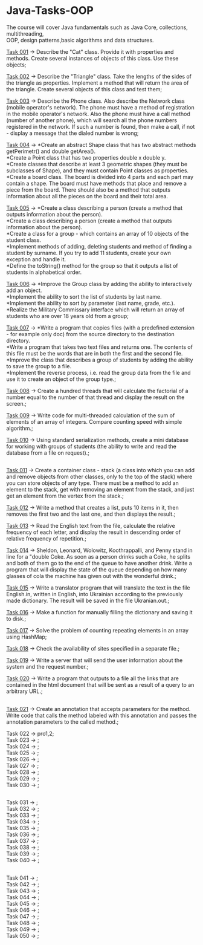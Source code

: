 # Java-Tasks-OOP
The course will cover Java fundamentals such as Java Core, collections, multithreading,<br>
OOP, design patterns,basic algorithms and data structures.<br>

<a href="https://github.com/LeeTovetz/Java-Tasks-OOP/tree/main/src/com/task001" >Task 001</a> -> Describe the "Cat" class. Provide it with properties and methods. Create several instances of objects of this class. Use these objects;<br>

<a href="https://github.com/LeeTovetz/Java-Tasks-OOP/tree/main/src/com/task002" >Task 002</a> -> Describe the "Triangle" class. Take the lengths of the sides of the triangle as properties. Implement a method that will return the area of the triangle. Create several objects of this class and test them;<br>

<a href="https://github.com/LeeTovetz/Java-Tasks-OOP/tree/main/src/com/task003" >Task 003</a> -> Describe the Phone class. Also describe the Network class (mobile operator's network). The phone must have a method of registration in the mobile operator's network. Also the phone must have a call method (number of another phone), which will search all the phone numbers registered in the network. If such a number is found, then make a call, if not - display a message that the dialed number is wrong;<br>

<a href="https://github.com/LeeTovetz/Java-Tasks-OOP/tree/main/src/com/task004" >Task 004</a> -> *Create an abstract Shape class that has two abstract methods getPerimetr() and double getArea().<br>
*Create a Point class that has two properties double x double y.<br>
*Create classes that describe at least 3 geometric shapes (they must be subclasses of Shape), and they must contain Point classes as properties.<br>
*Create a board class. The board is divided into 4 parts and each part may contain a shape. The board must have methods that place and remove a piece from the board. There should also be a method that outputs information about all the pieces on the board and their total area.<br>

<a href="https://github.com/LeeTovetz/Java-Tasks-OOP/tree/main/src/com/task005" >Task 005</a> -> *Create a class describing a person (create a method that outputs information about the person).<br>
*Create a class describing a person (create a method that outputs information about the person).<br>
*Create a class for a group - which contains an array of 10 objects of the student class.<br> 
*Implement methods of adding, deleting students and method of finding a student by surname. If you try to add 11 students, create your own exception and handle it.<br> 
*Define the toString() method for the group so that it outputs a list of students in alphabetical order.<br>

<a href="https://github.com/LeeTovetz/Java-Tasks-OOP/tree/main/src/com/task006" >Task 006</a> -> *Improve the Group class by adding the ability to interactively add an object.<br>
*Implement the ability to sort the list of students by last name.<br>
*Implement the ability to sort by parameter (last name, grade, etc.).<br>
*Realize the Military Commissary interface which will return an array of students who are over 18 years old from a group;<br>

<a href="https://github.com/LeeTovetz/Java-Tasks-OOP/tree/main/src/com/task007" >Task 007</a> ->  *Write a program that copies files (with a predefined extension - for example only doc) from the source directory to the destination directory.<br>
*Write a program that takes two text files and returns one. The contents of this file must be the words that are in both the first and the second file.<br>
*Improve the class that describes a group of students by adding the ability to save the group to a file.<br>
*Implement the reverse process, i.e. read the group data from the file and use it to create an object of the group type.;<br>

<a href="https://github.com/LeeTovetz/Java-Tasks-OOP/tree/main/src/com/task008" >Task 008</a> -> Create a hundred threads that will calculate the factorial of a number equal to the number of that thread and display the result on the screen.;<br>

<a href="https://github.com/LeeTovetz/Java-Tasks-OOP/tree/main/src/com/task009" >Task 009</a> -> Write code for multi-threaded calculation of the sum of elements of an array of integers. Compare counting speed with simple algorithm.;<br>

<a href="https://github.com/LeeTovetz/Java-Tasks-OOP/tree/main/src/com/task010" >Task 010</a> -> Using standard serialization methods, create a mini database for working with groups of students (the ability to write and read the database from a file on request).;<br>

## 
<a href="https://github.com/LeeTovetz/Java-Tasks-OOP/tree/main/src/com/task011" >Task 011</a> -> Create a container class - stack (a class into which you can add and remove objects from other classes, only to the top of the stack) where you can store objects of any type. There must be a method to add an element to the stack, get with removing an element from the stack, and just get an element from the vertex from the stack.;<br>

<a href="https://github.com/LeeTovetz/Java-Tasks-OOP/tree/main/src/com/task012" >Task 012</a> -> Write a method that creates a list, puts 10 items in it, then removes the first two and the last one, and then displays the result.;<br>

<a href="https://github.com/LeeTovetz/Java-Tasks-OOP/tree/main/src/com/task013" >Task 013</a> -> Read the English text from the file, calculate the relative frequency of each letter, and display the result in descending order of relative frequency of repetition.;<br>

<a href="https://github.com/LeeTovetz/Java-Tasks-OOP/tree/main/src/com/task014" >Task 014</a> -> Sheldon, Leonard, Wolowitz, Koothrappalli, and Penny stand in line for a "double Coke. As soon as a person drinks such a Coke, he splits and both of them go to the end of the queue to have another drink. Write a program that will display the state of the queue depending on how many glasses of cola the machine has given out with the wonderful drink.;<br>

<a href="https://github.com/LeeTovetz/Java-Tasks-OOP/tree/main/src/com/task015" >Task 015</a> -> Write a translator program that will translate the text in the file English.in, written in English, into Ukrainian according to the previously made dictionary. The result will be saved in the file Ukranian.out.;<br>

<a href="https://github.com/LeeTovetz/Java-Tasks-OOP/tree/main/src/com/task016" >Task 016</a> -> Make a function for manually filling the dictionary and saving it to disk.;<br>

<a href="https://github.com/LeeTovetz/Java-Tasks-OOP/tree/main/src/com/task017" >Task 017</a> -> Solve the problem of counting repeating elements in an array using HashMap;<br>

<a href="https://github.com/LeeTovetz/Java-Tasks-OOP/tree/main/src/com/task018" >Task 018</a> -> Check the availability of sites specified in a separate file.;<br>

<a href="https://github.com/LeeTovetz/Java-Tasks-OOP/tree/main/src/com/task019" >Task 019</a> -> Write a server that will send the user information about the system and the request number.;<br>

<a href="https://github.com/LeeTovetz/Java-Tasks-OOP/tree/main/src/com/task020" >Task 020</a> -> Write a program that outputs to a file all the links that are contained in the html document that will be sent as a result of a query to an arbitrary URL.;<br>

## 

<a href="https://github.com/LeeTovetz/Java-Tasks-OOP/tree/main/src/com/task021" >Task 021</a> -> Create an annotation that accepts parameters for the method. Write code that calls the method labeled with this annotation and passes the annotation parameters to the called method.;<br>

Task 022 -> pro1,2;<br>
Task 023 -> ;<br>
Task 024 -> ;<br>
Task 025 -> ;<br>
Task 026 -> ;<br>
Task 027 -> ;<br>
Task 028 -> ;<br>
Task 029 -> ;<br>
Task 030 -> ;<br>
## 
Task 031 -> ;<br>
Task 032 -> ;<br>
Task 033 -> ;<br>
Task 034 -> ;<br>
Task 035 -> ;<br>
Task 036 -> ;<br>
Task 037 -> ;<br>
Task 038 -> ;<br>
Task 039 -> ;<br>
Task 040 -> ;<br>
## 
Task 041 -> ;<br>
Task 042 -> ;<br>
Task 043 -> ;<br>
Task 044 -> ;<br>
Task 045 -> ;<br>
Task 046 -> ;<br>
Task 047 -> ;<br>
Task 048 -> ;<br>
Task 049 -> ;<br>
Task 050 -> ;<br>
##




